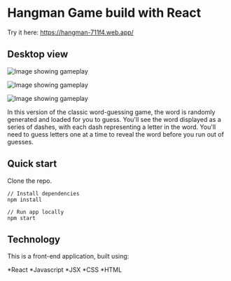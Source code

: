# Hangman Game build with React

Try it here: https://hangman-711f4.web.app/

## Desktop view

![Image showing gameplay]('./images/flow1.png')

![Image showing gameplay]('./images/flow2.png')

![Image showing gameplay]('./images/flow3.png')

In this version of the classic word-guessing game, the word is randomly generated and loaded for you to guess. You'll see the word displayed as a series of dashes, with each dash representing a letter in the word. You'll need to guess letters one at a time to reveal the word before you run out of guesses.

## Quick start

Clone the repo.

~~~
// Install dependencies
npm install

// Run app locally
npm start
~~~

## Technology

This is a front-end application, built using:

*React
*Javascript
*JSX
*CSS
*HTML
